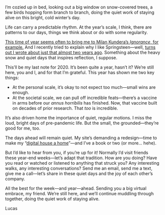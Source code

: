 I’m cozied up in bed, looking out a big window on snow-covered trees, a few birds hopping form branch to branch, doing the quiet work of staying alive on this bright, cold winter’s day.

Life can carry a predictable rhythm. At the year’s scale, I think, there are patterns to our days, things we think about or do with some regularity.

[This time of year seems often to bring me to Milan Kundera’s _Ignorance_, for example.](https://lucascherkewski.com/hit-and-miss/69-returning-home/) And I recently tried to explain why I like Springsteen—well, [turns out I wrote about just that almost two years ago](https://lucascherkewski.com/study/springsteen-broadway/). Something about the heavy snow and quiet days that inspires reflection, I suppose.

This’ll be my last note for 2020. It’s been quite a year, hasn’t it? We’re still here, you and I, and for that I’m grateful. This year has shown me two key things:

- At the personal scale, it’s okay to not expect too much—small wins are enough.
- At the societal scale, we can pull off incredible feats—there’s a vaccine in arms before our _annus horribilis_ has finished. Now, that vaccine built on decades of prior research. That *too* is incredible.

It’s also driven home the importance of quiet, regular motions. I miss the loud, bright days of pre-pandemic life. But the small, the grounded—they’re good for me, too.

The days ahead will remain quiet. My site’s demanding a redesign—time to make my “[digital house a home](https://colly.com/articles/this-used-to-be-our-playground)”—and I’ve a book or two (or more… hehe).

But I’d like to hear from you, if you’re up for it! Normally I’d visit friends these year-end weeks—let’s adapt that tradition. How are you doing? Have you read or watched or listened to anything that struck you? Any interesting walks, any interesting conversations? Send me an email, send me a text, give me a call—let’s share in these quiet days and the joy of each other’s company.

All the best for the week—and year—ahead. Sending you a big virtual embrace, my friend. We’re still here, and we’ll continue muddling through together, doing the quiet work of staying alive.

Lucas